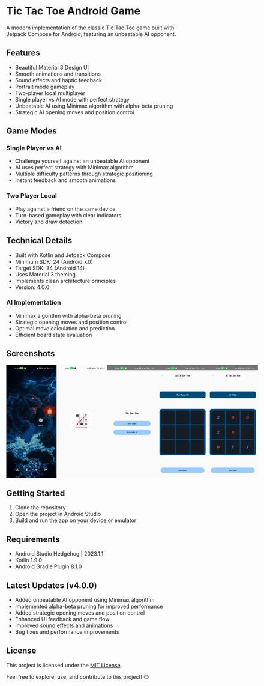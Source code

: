 # Tic Tac Toe Android Game

A modern implementation of the classic Tic Tac Toe game built with Jetpack Compose for Android, featuring an unbeatable AI opponent.

## Features

- Beautiful Material 3 Design UI
- Smooth animations and transitions
- Sound effects and haptic feedback
- Portrait mode gameplay
- Two-player local multiplayer
- Single player vs AI mode with perfect strategy
- Unbeatable AI using Minimax algorithm with alpha-beta pruning
- Strategic AI opening moves and position control

## Game Modes

### Single Player vs AI
- Challenge yourself against an unbeatable AI opponent
- AI uses perfect strategy with Minimax algorithm
- Multiple difficulty patterns through strategic positioning
- Instant feedback and smooth animations

### Two Player Local
- Play against a friend on the same device
- Turn-based gameplay with clear indicators
- Victory and draw detection

## Technical Details

- Built with Kotlin and Jetpack Compose
- Minimum SDK: 24 (Android 7.0)
- Target SDK: 34 (Android 14)
- Uses Material 3 theming
- Implements clean architecture principles
- Version: 4.0.0

### AI Implementation
- Minimax algorithm with alpha-beta pruning
- Strategic opening moves and position control
- Optimal move calculation and prediction
- Efficient board state evaluation

## Screenshots
<div style="display: flex; justify-content: space-between;">
  <img src="./screenshot/s1.jpeg" alt="Home Screen" width="150" height="300">
  <img src="./screenshot/s2.jpeg" alt="Home Screen" width="150" height="300">
  <img src="./screenshot/s3.jpg" alt="Main screen" width="150" height="300">
  <img src="./screenshot/s4.jpg" alt="Game Screen" width="150" height="300">
   <img src="./screenshot/s5.jpg" alt="Game Screen" width="150" height="300">
</div>

## Getting Started

1. Clone the repository
2. Open the project in Android Studio
3. Build and run the app on your device or emulator

## Requirements

- Android Studio Hedgehog | 2023.1.1
- Kotlin 1.9.0
- Android Gradle Plugin 8.1.0

## Latest Updates (v4.0.0)

- Added unbeatable AI opponent using Minimax algorithm
- Implemented alpha-beta pruning for improved performance
- Added strategic opening moves and position control
- Enhanced UI feedback and game flow
- Improved sound effects and animations
- Bug fixes and performance improvements

## License

This project is licensed under the [MIT License](LICENSE).

Feel free to explore, use, and contribute to this project! 😊
